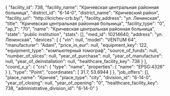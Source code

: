 {
    "facility_id": 738,
    "facility_name": "Кричевская центральная районная больница",
    "district_id": "6-14-0",
    "district_name": "Кричевский район",
    "facility_url": "http:\/\/krichev-crb.by\/",
    "facility_address": "ул. Ленинская",
    "title": "Кричевская центральная районная больница",
    "facility_type": "0",
    "ap_1": "70",
    "name": "Кричевская центральная районная больница",
    "state": "public institution",
    "stats": [],
    "med_id": 10214640,
    "address": "ул. Ленинская",
    "devices": [
        {
            "vin": null,
            "model": "VENTUM 64",
            "manufacturer": "Adani",
            "price_in_eur": null,
            "equipment_key": 122,
            "equipment_type": "компьютерный томограф",
            "source_of_funds": null,
            "number_of_slices": null,
            "year_of_purchase": null,
            "year_of_manufacture": null,
            "year_of_deinstallation": null,
            "healthcare_facility_key": 738
        }
    ],
    "coord_x_y": {
        "crs": {
            "type": "name",
            "properties": {
                "name": "EPSG:4326"
            }
        },
        "type": "Point",
        "coordinates": [
            31.7,
            53.6944
        ]
    },
    "job_offers": [],
    "place_name": "Кричев",
    "place_type": "city",
    "division_id": "6-14-0",
    "year_of_closing": null,
    "year_of_opening": "0",
    "healthcare_facility_key": 738,
    "administrative_division_id": "6-14-0"
}